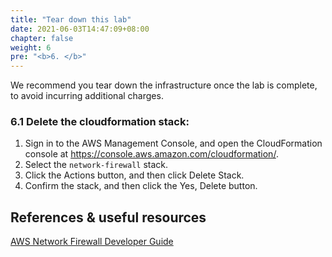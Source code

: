 ```yaml
---
title: "Tear down this lab"
date: 2021-06-03T14:47:09+08:00
chapter: false
weight: 6
pre: "<b>6. </b>"
---
```


We recommend you tear down the infrastructure once the lab is complete, to avoid incurring additional charges.

### 6.1 Delete the cloudformation stack:

1. Sign in to the AWS Management Console, and open the CloudFormation console at https://console.aws.amazon.com/cloudformation/.
2. Select the `network-firewall` stack.
3. Click the Actions button, and then click Delete Stack.
4. Confirm the stack, and then click the Yes, Delete button.

## References & useful resources

[AWS Network Firewall Developer Guide](https://docs.aws.amazon.com/network-firewall/latest/developerguide/what-is-aws-network-firewall.html)
